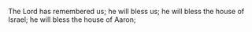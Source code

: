 The Lord has remembered us; he will bless us; he will bless the house of Israel; he will bless the house of Aaron;
